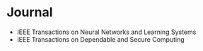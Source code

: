 # Journal
- IEEE Transactions on Neural Networks and Learning Systems
- IEEE Transactions on Dependable and Secure Computing
